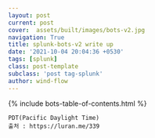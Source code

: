```yaml
---
layout: post
current: post
cover:  assets/built/images/bots-v2.jpg
navigation: True
title: splunk-bots-v2 write up
date: '2021-10-04 20:04:36 +0530'
tags: [splunk]
class: post-template
subclass: 'post tag-splunk'
author: wind-flow
---
```

{% include bots-table-of-contents.html %}
~~~
PDT(Pacific Daylight Time)
출처 : https://luran.me/339
~~~